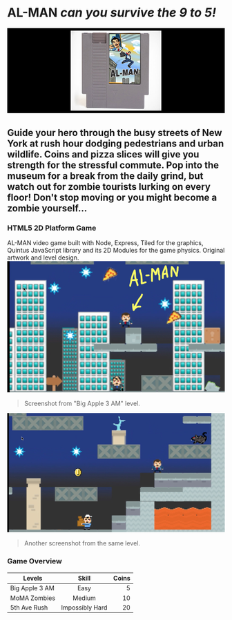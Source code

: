 # AL-MAN *can you survive the 9 to 5!*
![Logo](AL-MANCartridge.jpg)
## Guide your hero through the busy streets of New York at rush hour dodging pedestrians and urban wildlife. Coins and pizza slices will give you strength for the stressful commute. Pop into the museum for a break from the daily grind, but watch out for zombie tourists lurking on every floor! Don't stop moving or you might become a zombie yourself...

### HTML5 2D Platform Game
AL-MAN video game built with Node, Express, Tiled for the graphics, Quintus JavaScript library and its 2D Modules for the game physics.
Original artwork and level design.
![Logo](LevelSnap1.jpg)

>Screenshot from "Big Apple 3 AM" level.

![Logo](LevelSnap2.jpg)

>Another screenshot from the same level.
### Game Overview
| Levels        | Skill          | Coins  |
| ------------- |:--------------:| ------:|
| Big Apple 3 AM| Easy           | 5      |
| MoMA Zombies  | Medium         | 10     |
| 5th Ave Rush  | Impossibly Hard| 20     |

